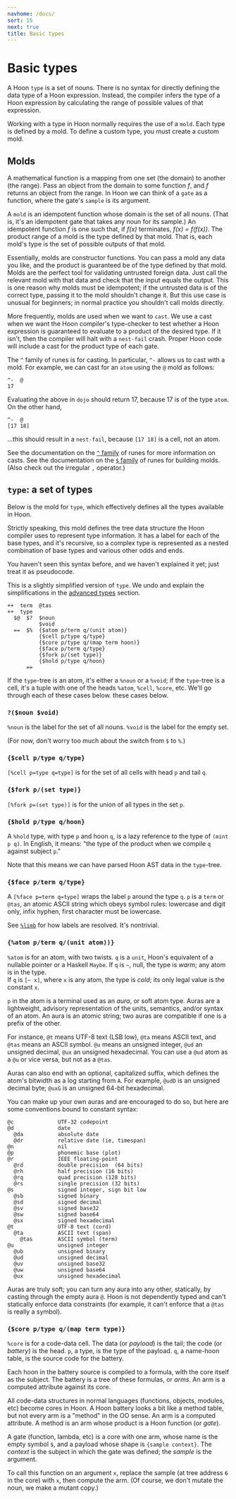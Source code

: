 ```yaml
---
navhome: /docs/
sort: 15
next: true
title: Basic types
---
```


# Basic types

A Hoon `type` is a set of nouns. There is no syntax for directly 
defining the data type of a Hoon expression. Instead, the compiler 
infers the type of a Hoon expression by calculating the range of 
possible values of that expression.

Working with a type in Hoon normally requires the use of a `mold`. 
Each type is defined by a mold. To define a custom type, you must 
create a custom mold.

## Molds

A mathematical function is a mapping from one set (the domain) to 
another (the range). Pass an object from the domain to some 
function *f*, and *f* returns an object from the range. In Hoon we 
can think of a `gate` as a function, where the gate's `sample` is 
its argument.

A `mold` is an idempotent function whose domain is the set of all 
nouns. (That is, it's an idempotent gate that takes any noun for its 
sample.) An idempotent function *f* is one such that, if *f(x)* 
terminates, *f(x) = f(f(x))*.  The product range of a mold is the 
type defined by that mold. That is, each mold's type is the set of 
possible outputs of that mold.

Essentially, molds are constructor functions. You can pass a mold 
any data you like, and the product is guaranteed be of the type 
defined by that mold. Molds are the perfect tool for validating 
untrusted foreign data. Just call the relevant mold with that data 
and check that the input equals the output. This is one reason why 
molds must be idempotent; if the untrusted data is of the correct 
type, passing it to the mold shouldn't change it. But this use case 
is unusual for beginners; in normal practice you shouldn't call 
molds directly.

More frequently, molds are used when we want to `cast`. We use a 
cast when we want the Hoon compiler's type-checker to test whether 
a Hoon expression is guaranteed to evaluate to a product of the 
desired type. If it isn't, then the compiler will halt with a 
`nest-fail` crash. Proper Hoon code will include a cast for the 
product type of each gate.

The `^` family of runes is for casting. In particular, `^-` allows 
us to cast with a mold. For example, we can cast for an `atom` using 
the `@` mold as follows:

```
^-  @
17
```

Evaluating the above in `dojo` should return 17, because 17 is of 
the type `atom`.  On the other hand,

```
^-  @
[17 18]
```

...this should result in a `nest-fail`, because `[17 18]` is a cell, 
not an atom.

See the documentation on the [`^` family](../twig/ket-cast/) of runes
for more information on casts. See the documentation on the
[`$` family](../twig/buc-mold/) of runes for building molds.
(Also check out the irregular `,` operator.)

## `type`: a set of types

Below is the mold for `type`, which effectively defines all the types 
available in Hoon.

Strictly speaking, this mold defines the tree data structure the Hoon 
compiler uses to represent type information. It has a label for each 
of the base types, and it's recursive, so a complex type is 
represented as a nested combination of base types and various other 
odds and ends.

You haven't seen this syntax before, and we haven't explained it yet; 
just treat it as pseudocode.

This is a slightly simplified version of `type`.  We undo and 
explain the simplifications in the [advanced types](../advanced) 
section.

```
++  term  @tas
++  type
  $@  $?  $noun
          $void
  ==  $%  {$atom p/term q/(unit atom)}
          {$cell p/type q/type}
          {$core p/type q/(map term hoon)}
          {$face p/term q/type}
          {$fork p/(set type)}
          {$hold p/type q/hoon}
      ==
```

If the `type`-tree is an atom, it's either a `%noun` or a `%void`; if 
the `type`-tree is a cell, it's a tuple with one of the heads `%atom`, 
`%cell`, `%core`, etc.  We'll go through each of these cases below.
these cases below.

### `?($noun $void)`

`%noun` is the label for the set of all nouns. `%void` is the label 
for the empty set. 

(For now, don't worry too much about the switch from `$` to `%`.)

### `{$cell p/type q/type}`

`[%cell p=type q=type]` is for the set of all cells with head `p` and
tail `q`.

### `{$fork p/(set type)}`

`[%fork p=(set type)]` is for the union of all types in the set `p`.

### `{$hold p/type q/hoon}`

A `%hold` type, with type `p` and hoon `q`, is a lazy reference
to the type of `(mint p q)`.  In English, it means: "the type of
the product when we compile `q` against subject `p`."

Note that this means we can have parsed Hoon AST data in the 
`type`-tree.

### `{$face p/term q/type}`

A `[%face p=term q=type]` wraps the label `p` around the type
`q`.  `p` is a `term` or `@tas`, an atomic ASCII string which
obeys symbol rules: lowercase and digit only, infix hyphen,
first character must be lowercase.

See [`%limb`](../twig/limb/limb) for how labels are resolved.  It's
nontrivial.

### `{%atom p/term q/(unit atom))}`

`%atom` is for an atom, with two twists.  `q` is a `unit`, Hoon's
equivalent of a nullable pointer or a Haskell `Maybe`.  If `q`
is `~`, null, the type is *warm*; any atom is in the type.  
If `q` is `[~ x]`, where `x` is any atom, the type is *cold*;
its only legal value is the constant `x`.

`p` in the atom is a terminal used as an *aura*, or soft atom
type.  Auras are a lightweight, advisory representation of the
units, semantics, and/or syntax of an atom.  An aura is an atomic
string; two auras are compatible if one is a prefix of the other.

For instance, `@t` means UTF-8 text (LSB low), `@ta` means ASCII
text, and `@tas` means an ASCII symbol.  `@u` means an unsigned
integer, `@ud` an unsigned decimal, `@ux` an unsigned
hexadecimal.  You can use a `@ud` atom as a `@u` or vice versa,
but not as a `@tas`.

Auras can also end with an optional, capitalized suffix, which
defines the atom's bitwidth as a log starting from `A`.  For
example, `@udD` is an unsigned decimal byte; `@uxG` is an
unsigned 64-bit hexadecimal.

You can make up your own auras and are encouraged to do so, but
here are some conventions bound to constant syntax:

```
@c              UTF-32 codepoint
@d              date
  @da           absolute date
  @dr           relative date (ie, timespan)
@n              nil
@p              phonemic base (plot)
@r              IEEE floating-point
  @rd           double precision  (64 bits)
  @rh           half precision (16 bits)
  @rq           quad precision (128 bits)
  @rs           single precision (32 bits)
@s              signed integer, sign bit low
  @sb           signed binary
  @sd           signed decimal
  @sv           signed base32
  @sw           signed base64
  @sx           signed hexadecimal
@t              UTF-8 text (cord)
  @ta           ASCII text (span)
    @tas        ASCII symbol (term)
@u              unsigned integer
  @ub           unsigned binary
  @ud           unsigned decimal
  @uv           unsigned base32
  @uw           unsigned base64
  @ux           unsigned hexadecimal
```

Auras are truly soft; you can turn any aura into any other,
statically, by casting through the empty aura `@`.  Hoon is not
dependently typed and can't statically enforce data constraints
(for example, it can't enforce that a `@tas` is really a symbol).

### `{$core p/type q/(map term type)}`

`%core` is for a code-data cell.  The data (or *payload*) is the
tail; the code (or *battery*) is the head.  `p`, a type, is the
type of the payload.  `q`, a name-hoon table, is the source code
for the battery.

Each hoon in the battery source is compiled to a formula, with
the core itself as the subject.  The battery is a tree of these
formulas, or *arms*.  An arm is a computed attribute against its
core.

All code-data structures in normal languages (functions, objects,
modules, etc) become cores in Hoon.  A Hoon battery looks a bit
like a method table, but not every arm is a "method" in the OO
sense.  An arm is a computed attribute.  A method is an arm whose
product is a Hoon function (or *gate*).

A gate (function, lambda, etc) is a core with one arm, whose name
is the empty symbol `$`, and a payload whose shape is `{sample
context}`.  The *context* is the subject in which the gate was
defined; the *sample* is the argument.

To call this function on an argument `x`, replace the sample (at
tree address `6` in the core) with `x`, then compute the arm.
(Of course, we don't mutate the noun, we make a mutant copy.)
